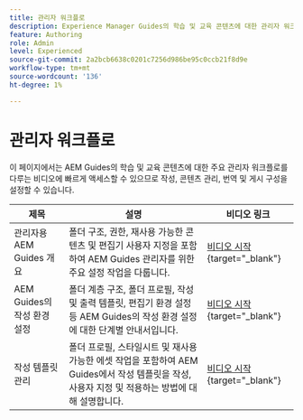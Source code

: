 ```yaml
---
title: 관리자 워크플로
description: Experience Manager Guides의 학습 및 교육 콘텐츠에 대한 관리자 워크플로에 대해 알아봅니다.
feature: Authoring
role: Admin
level: Experienced
source-git-commit: 2a2bcb6638c0201c7256d986be95c0ccb21f8d9e
workflow-type: tm+mt
source-wordcount: '136'
ht-degree: 1%

---
```


# 관리자 워크플로

이 페이지에서는 AEM Guides의 학습 및 교육 콘텐츠에 대한 주요 관리자 워크플로를 다루는 비디오에 빠르게 액세스할 수 있으므로 작성, 콘텐츠 관리, 번역 및 게시 구성을 설정할 수 있습니다.

| 제목 | 설명 | 비디오 링크 |
|-------|-------------|------------|
| 관리자용 AEM Guides 개요 | 폴더 구조, 권한, 재사용 가능한 콘텐츠 및 편집기 사용자 지정을 포함하여 AEM Guides 관리자를 위한 주요 설정 작업을 다룹니다. | [비디오 시작](https://video.tv.adobe.com/v/3464906/learning-content-aem-guides){target="_blank"} |
| AEM Guides의 작성 환경 설정 | 폴더 계층 구조, 폴더 프로필, 작성 및 출력 템플릿, 편집기 환경 설정 등 AEM Guides의 작성 환경 설정에 대한 단계별 안내서입니다. | [비디오 시작](https://video.tv.adobe.com/v/3464835/learning-content-aem-guides){target="_blank"} |
| 작성 템플릿 관리 | 폴더 프로필, 스타일시트 및 재사용 가능한 에셋 작업을 포함하여 AEM Guides에서 작성 템플릿을 작성, 사용자 지정 및 적용하는 방법에 대해 설명합니다. | [비디오 시작](https://video.tv.adobe.com/v/3464907){target="_blank"} |



